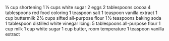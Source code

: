 ½ cup shortening
1 ½ cups white sugar
2 eggs
2 tablespoons cocoa
4 tablespoons red food coloring
1 teaspoon salt
1 teaspoon vanilla extract
1 cup buttermilk
2 ½ cups sifted all-purpose flour 
1 ½ teaspoons baking soda
1 tablespoon distilled white vinegar
Icing:
5 tablespoons all-purpose flour 
1 cup milk
1 cup white sugar
1 cup butter, room temperature
1 teaspoon vanilla extract